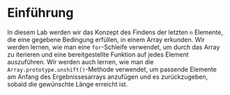 # Einführung

In diesem Lab werden wir das Konzept des Findens der letzten `n` Elemente, die eine gegebene Bedingung erfüllen, in einem Array erkunden. Wir werden lernen, wie man eine `for`-Schleife verwendet, um durch das Array zu iterieren und eine bereitgestellte Funktion auf jedes Element auszuführen. Wir werden auch lernen, wie man die `Array.prototype.unshift()`-Methode verwendet, um passende Elemente am Anfang des Ergebnissesarrays anzufügen und es zurückzugeben, sobald die gewünschte Länge erreicht ist.
